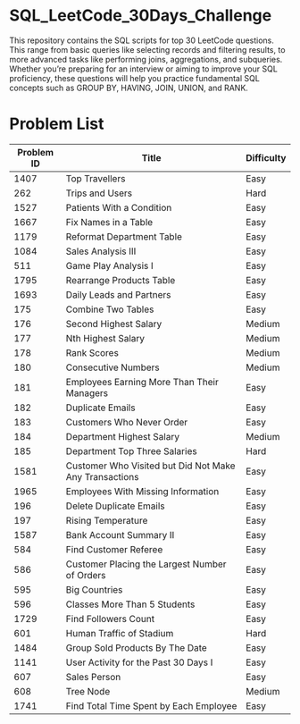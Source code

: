 # SQL_LeetCode_30Days_Challenge

This repository contains the SQL scripts for top 30 LeetCode questions.
This range from basic queries like selecting records and filtering results, to more advanced tasks like performing joins, aggregations, and subqueries. Whether you’re preparing for an interview or aiming to improve your SQL proficiency, these questions will help you practice fundamental SQL concepts such as GROUP BY, HAVING, JOIN, UNION, and RANK.

# Problem List

| Problem ID | Title                                          | Difficulty |
|------------|-----------------------------------------------|------------|
| 1407       | Top Travellers                                | Easy       |
| 262        | Trips and Users                               | Hard       |
| 1527       | Patients With a Condition                    | Easy       |
| 1667       | Fix Names in a Table                         | Easy       |
| 1179       | Reformat Department Table                    | Easy       |
| 1084       | Sales Analysis III                           | Easy       |
| 511        | Game Play Analysis I                         | Easy       |
| 1795       | Rearrange Products Table                     | Easy       |
| 1693       | Daily Leads and Partners                     | Easy       |
| 175        | Combine Two Tables                           | Easy       |
| 176        | Second Highest Salary                        | Medium     |
| 177        | Nth Highest Salary                           | Medium     |
| 178        | Rank Scores                                  | Medium     |
| 180        | Consecutive Numbers                          | Medium     |
| 181        | Employees Earning More Than Their Managers   | Easy       |
| 182        | Duplicate Emails                             | Easy       |
| 183        | Customers Who Never Order                   | Easy       |
| 184        | Department Highest Salary                   | Medium     |
| 185        | Department Top Three Salaries               | Hard       |
| 1581       | Customer Who Visited but Did Not Make Any Transactions | Easy       |
| 1965       | Employees With Missing Information          | Easy       |
| 196        | Delete Duplicate Emails                     | Easy       |
| 197        | Rising Temperature                          | Easy       |
| 1587       | Bank Account Summary II                     | Easy       |
| 584        | Find Customer Referee                       | Easy       |
| 586        | Customer Placing the Largest Number of Orders | Easy      |
| 595        | Big Countries                               | Easy       |
| 596        | Classes More Than 5 Students                | Easy       |
| 1729       | Find Followers Count                        | Easy       |
| 601        | Human Traffic of Stadium                    | Hard       |
| 1484       | Group Sold Products By The Date             | Easy       |
| 1141       | User Activity for the Past 30 Days I         | Easy       |
| 607        | Sales Person                                | Easy       |
| 608        | Tree Node                                   | Medium     |
| 1741       | Find Total Time Spent by Each Employee      | Easy       |
